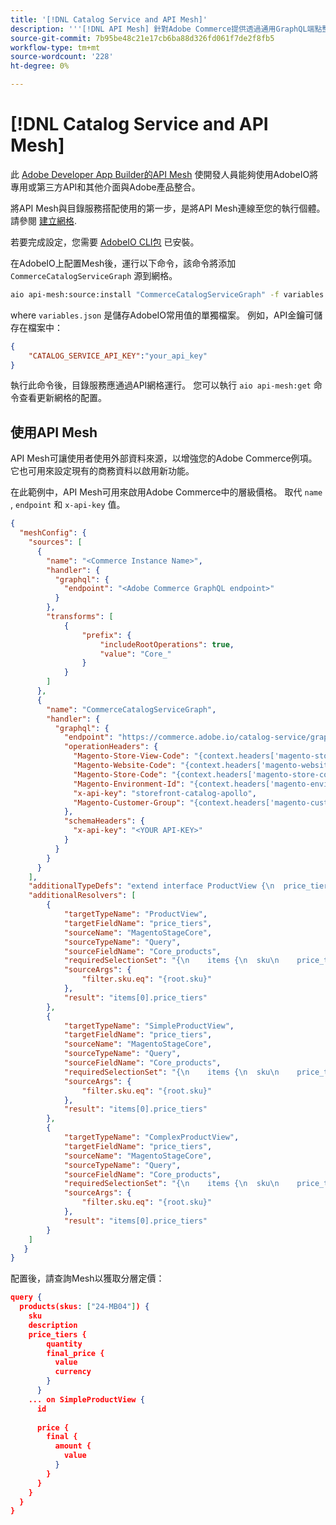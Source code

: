 ```yaml
---
title: '[!DNL Catalog Service and API Mesh]'
description: '''[!DNL API Mesh] 針對Adobe Commerce提供透過通用GraphQL端點整合多個資料來源的方式。'
source-git-commit: 7b95be48c21e17cb6ba88d326fd061f7de2f8fb5
workflow-type: tm+mt
source-wordcount: '228'
ht-degree: 0%

---
```


# [!DNL Catalog Service and API Mesh]

此 [Adobe Developer App Builder的API Mesh](https://developer.adobe.com/graphql-mesh-gateway/gateway/overview/) 使開發人員能夠使用AdobeIO將專用或第三方API和其他介面與Adobe產品整合。

將API Mesh與目錄服務搭配使用的第一步，是將API Mesh連線至您的執行個體。 請參閱 [建立網格](https://developer.adobe.com/graphql-mesh-gateway/gateway/create-mesh/).

若要完成設定，您需要 [AdobeIO CLI包](https://developer.adobe.com/runtime/docs/guides/tools/cli_install/) 已安裝。

在AdobeIO上配置Mesh後，運行以下命令，該命令將添加 `CommerceCatalogServiceGraph` 源到網格。

```bash
aio api-mesh:source:install "CommerceCatalogServiceGraph" -f variables.json
```

where `variables.json` 是儲存AdobeIO常用值的單獨檔案。
例如，API金鑰可儲存在檔案中：

```json
{
    "CATALOG_SERVICE_API_KEY":"your_api_key"
}
```

執行此命令後，目錄服務應通過API網格運行。 您可以執行 `aio api-mesh:get` 命令查看更新網格的配置。

## 使用API Mesh

API Mesh可讓使用者使用外部資料來源，以增強您的Adobe Commerce例項。 它也可用來設定現有的商務資料以啟用新功能。

在此範例中，API Mesh可用來啟用Adobe Commerce中的層級價格。
取代 `name `, `endpoint` 和 `x-api-key` 值。

```json
{
  "meshConfig": {
    "sources": [
      {
        "name": "<Commerce Instance Name>",
        "handler": {
          "graphql": {
            "endpoint": "<Adobe Commerce GraphQL endpoint>"
          }
        },
        "transforms": [
            {
                "prefix": {
                    "includeRootOperations": true,
                    "value": "Core_"
                }
            }
        ]
      },
      {
        "name": "CommerceCatalogServiceGraph",
        "handler": {
          "graphql": {
            "endpoint": "https://commerce.adobe.io/catalog-service/graphql/",
            "operationHeaders": {
              "Magento-Store-View-Code": "{context.headers['magento-store-view-code']}",
              "Magento-Website-Code": "{context.headers['magento-website-code']}",
              "Magento-Store-Code": "{context.headers['magento-store-code']}",
              "Magento-Environment-Id": "{context.headers['magento-environment-id']}",
              "x-api-key": "storefront-catalog-apollo",
              "Magento-Customer-Group": "{context.headers['magento-customer-group']}"
            },
            "schemaHeaders": {
              "x-api-key": "<YOUR API-KEY>"
            }
          }
        }
      }
    ],
    "additionalTypeDefs": "extend interface ProductView {\n  price_tiers: [Core_TierPrice]\n}\n extend type SimpleProductView {\n  price_tiers: [Core_TierPrice]\n}\n extend type ComplexProductView {\n  price_tiers: [Core_TierPrice]\n}\n",
    "additionalResolvers": [
        {  
            "targetTypeName": "ProductView",
            "targetFieldName": "price_tiers",
            "sourceName": "MagentoStageCore",
            "sourceTypeName": "Query",
            "sourceFieldName": "Core_products",
            "requiredSelectionSet": "{\n    items {\n  sku\n    price_tiers {\n        quantity,\n        final_price {\n          value\n          currency\n        }\n      }\n    }\n  }",
            "sourceArgs": {
                "filter.sku.eq": "{root.sku}"
            },
            "result": "items[0].price_tiers"
        },
        {  
            "targetTypeName": "SimpleProductView",
            "targetFieldName": "price_tiers",
            "sourceName": "MagentoStageCore",
            "sourceTypeName": "Query",
            "sourceFieldName": "Core_products",
            "requiredSelectionSet": "{\n    items {\n  sku\n    price_tiers {\n        quantity,\n        final_price {\n          value\n          currency\n        }\n      }\n    }\n  }",
            "sourceArgs": {
                "filter.sku.eq": "{root.sku}"
            },
            "result": "items[0].price_tiers"
        },
        {  
            "targetTypeName": "ComplexProductView",
            "targetFieldName": "price_tiers",
            "sourceName": "MagentoStageCore",
            "sourceTypeName": "Query",
            "sourceFieldName": "Core_products",
            "requiredSelectionSet": "{\n    items {\n  sku\n    price_tiers {\n        quantity,\n        final_price {\n          value\n          currency\n        }\n      }\n    }\n  }",
            "sourceArgs": {
                "filter.sku.eq": "{root.sku}"
            },
            "result": "items[0].price_tiers"
        }
    ]
   }
}
```

配置後，請查詢Mesh以獲取分層定價：

```json
query {
  products(skus: ["24-MB04"]) {
    sku
    description
    price_tiers {
        quantity
        final_price {
          value
          currency
        }
      }
    ... on SimpleProductView {
      id
       
      price {
        final {
          amount {
            value
          }
        }
      }
    }
  }
}
```
